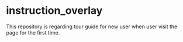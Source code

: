 # instruction_overlay
This repository is regarding tour guide for new user when user visit the page for the first time.
